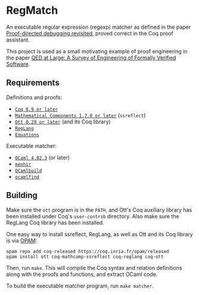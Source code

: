 RegMatch
========

An executable regular expression (regexp) matcher as defined in the paper [Proof-directed debugging revisited](https://www.cambridge.org/core/journals/journal-of-functional-programming/article/educational-pearl-proof-directed-debugging-revisited-for-a-first-order-version/F7CC0A759398A52C35F21F13236C0E00), proved correct in the Coq proof assistant.

This project is used as a small motivating example of proof engineering in the paper [QED at Large: A Survey of Engineering of Formally Verified Software](https://www.nowpublishers.com/article/Details/PGL-045).

Requirements
------------

Definitions and proofs:

- [`Coq 8.9 or later`](https://coq.inria.fr/download)
- [`Mathematical Components 1.7.0 or later`](http://math-comp.github.io/math-comp/) (`ssreflect`)
- [`Ott 0.29 or later`](https://github.com/ott-lang/ott) (and its Coq library)
- [`RegLang`](https://github.com/chdoc/coq-reglang)
- [`Equations`](https://github.com/mattam82/Coq-Equations)

Executable matcher:

- [`OCaml 4.02.3`](https://ocaml.org) (or later)
- [`menhir`](http://gallium.inria.fr/~fpottier/menhir/)
- [`OCamlbuild`](https://github.com/ocaml/ocamlbuild)
- [`ocamlfind`](https://ocaml.org)

Building
--------

Make sure the `ott` program is in the `PATH`, and Ott's Coq auxiliary library has been installed under Coq's `user-contrib` directory. Also make sure the RegLang Coq library has been installed.

One easy way to install ssreflect, RegLang, as well as Ott and its Coq library is via [OPAM](http://opam.ocaml.org/doc/Install.html):
```
opam repo add coq-released https://coq.inria.fr/opam/released
opam install ott coq-mathcomp-ssreflect coq-reglang coq-ott
```

Then, run `make`. This will compile the Coq syntax and relation definitions along with the proofs and functions, and extract OCaml code.

To build the executable matcher program, run `make matcher`.

